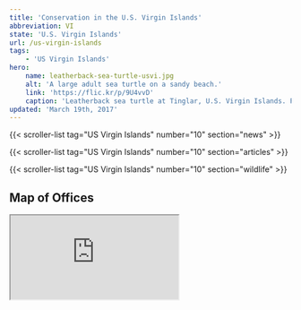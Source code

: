 ```yaml
---
title: 'Conservation in the U.S. Virgin Islands'
abbreviation: VI
state: 'U.S. Virgin Islands'
url: /us-virgin-islands
tags:
    - 'US Virgin Islands'
hero:
    name: leatherback-sea-turtle-usvi.jpg
    alt: 'A large adult sea turtle on a sandy beach.'
    link: 'https://flic.kr/p/9U4vvD'
    caption: 'Leatherback sea turtle at Tinglar, U.S. Virgin Islands. Photo by Claudia Lombard, USFWS'
updated: 'March 19th, 2017'
---
```


{{< scroller-list tag="US Virgin Islands" number="10" section="news" >}}

{{< scroller-list tag="US Virgin Islands" number="10" section="articles" >}}

{{< scroller-list tag="US Virgin Islands" number="10" section="wildlife" >}}

## Map of Offices
<iframe src="https://usfws.github.io/southeast-mega-map/?state=VI&scroll=false" class="state-map"></iframe>
